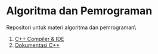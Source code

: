 # Algoritma dan Pemrograman

Repositori untuk materi algoritma dan pemrograman\

1. [C++ Compiler & IDE](https://sourceforge.net/projects/orwelldevcpp/)
2. [ Dokumentasi C++](http://cplusplus.com/doc/tutorial/)
